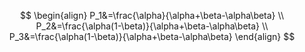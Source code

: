 $$
\begin{align}
    P_1&=\frac{\alpha}{\alpha+\beta-\alpha\beta} \\
    P_2&=\frac{\alpha(1-\beta)}{\alpha+\beta-\alpha\beta} \\
    P_3&=\frac{\alpha(1-\beta)}{\alpha+\beta-\alpha\beta}
\end{align}
$$
